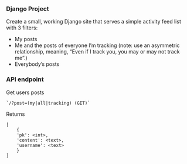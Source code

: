 ### Django Project

Create a small, working Django site that serves a simple activity feed list with 3 filters:
* My posts
* Me and the posts of everyone I’m tracking (note: use an asymmetric relationship, meaning, “Even if I track you, you may or may not track me”.)
* Everybody’s posts

### API endpoint

Get users posts

    `/?post=(my|all|tracking) (GET)`

Returns

    [
        {
        'pk': <int>,
        'content': <text>,
        'username': <text>
        }
    ]
